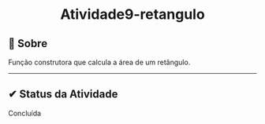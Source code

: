 <h1 align="center">Atividade9-retangulo</h2>

## 🔧 Sobre

Função construtora que calcula a área de um retângulo.

---

##  ✔ Status da Atividade

Concluída
